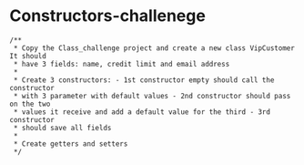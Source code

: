 # Constructors-challenege

	/**
	 * Copy the Class_challenge project and create a new class VipCustomer It should
	 * have 3 fields: name, credit limit and email address
	 * 
	 * Create 3 constructors: - 1st constructor empty should call the constructor
	 * with 3 parameter with default values - 2nd constructor should pass on the two
	 * values it receive and add a default value for the third - 3rd constructor
	 * should save all fields
	 * 
	 * Create getters and setters
	 */

